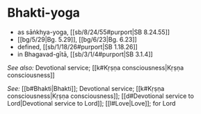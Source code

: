 # Bhakti-yoga

* as sāṅkhya-yoga, [[sb/8/24/55#purport|SB 8.24.55]]
*  [[bg/5/29|Bg. 5.29]], [[bg/6/23|Bg. 6.23]]
* defined, [[sb/1/18/26#purport|SB 1.18.26]]
* in Bhagavad-gītā, [[sb/3/1/4#purport|SB 3.1.4]]

*See also:* Devotional service; [[k#Kṛṣṇa consciousness|Kṛṣṇa consciousness]]

*See:* [[b#Bhakti|Bhakti]]; Devotional service; [[k#Kṛṣṇa consciousness|Kṛṣṇa consciousness]]; [[d#Devotional service to Lord|Devotional service to Lord]]; [[l#Love|Love]]; for Lord

